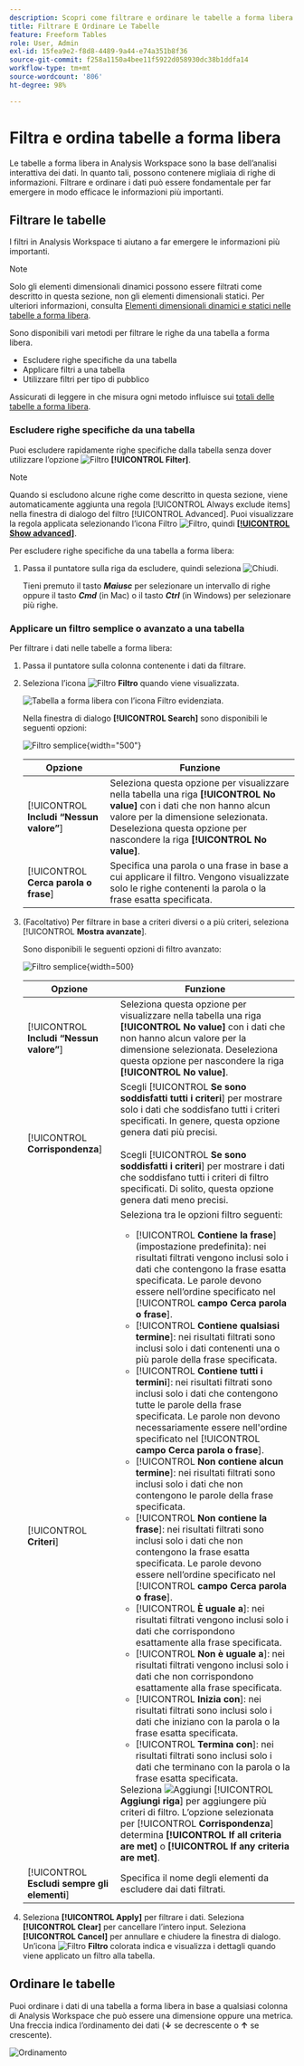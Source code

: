 ```yaml
---
description: Scopri come filtrare e ordinare le tabelle a forma libera in Analysis Workspace.
title: Filtrare E Ordinare Le Tabelle
feature: Freeform Tables
role: User, Admin
exl-id: 15fea9e2-f8d8-4489-9a44-e74a351b8f36
source-git-commit: f258a1150a4bee11f5922d058930dc38b1ddfa14
workflow-type: tm+mt
source-wordcount: '806'
ht-degree: 98%

---
```


# Filtra e ordina tabelle a forma libera

Le tabelle a forma libera in Analysis Workspace sono la base dell’analisi interattiva dei dati. In quanto tali, possono contenere migliaia di righe di informazioni. Filtrare e ordinare i dati può essere fondamentale per far emergere in modo efficace le informazioni più importanti.


## Filtrare le tabelle

I filtri in Analysis Workspace ti aiutano a far emergere le informazioni più importanti.

>[!NOTE]
>
> Solo gli elementi dimensionali dinamici possono essere filtrati come descritto in questa sezione, non gli elementi dimensionali statici. Per ulteriori informazioni, consulta [Elementi dimensionali dinamici e statici nelle tabelle a forma libera](/help/analyze/analysis-workspace/visualizations/freeform-table/column-row-settings/manual-vs-dynamic-rows.md).

Sono disponibili vari metodi per filtrare le righe da una tabella a forma libera.

- Escludere righe specifiche da una tabella
- Applicare filtri a una tabella
- Utilizzare filtri per tipo di pubblico

Assicurati di leggere in che misura ogni metodo influisce sui [totali delle tabelle a forma libera](/help/analyze/analysis-workspace/visualizations/freeform-table/workspace-totals.md).

### Escludere righe specifiche da una tabella

Puoi escludere rapidamente righe specifiche dalla tabella senza dover utilizzare l’opzione ![Filtro](/help/assets/icons/Filter.svg) **[!UICONTROL Filter]**.

>[!NOTE]
>
>Quando si escludono alcune righe come descritto in questa sezione, viene automaticamente aggiunta una regola [!UICONTROL Always exclude items] nella finestra di dialogo del filtro [!UICONTROL Advanced]. Puoi visualizzare la regola applicata selezionando l’icona Filtro ![Filtro](/help/assets/icons/Filter.svg), quindi [**[!UICONTROL Show advanced]**](#apply-a-simple-or-advanced-filter-to-a-table).

Per escludere righe specifiche da una tabella a forma libera:

1. Passa il puntatore sulla riga da escludere, quindi seleziona ![Chiudi](/help/assets/icons/Close.svg).

   Tieni premuto il tasto ***Maiusc*** per selezionare un intervallo di righe oppure il tasto ***Cmd*** (in Mac) o il tasto ***Ctrl*** (in Windows) per selezionare più righe.

<!--### Right-click > Delete selected rows

Note: this option does not seem to work. AN-338422

1. Select 1 or more rows. 
1. Right-click and select **[!UICONTROL Delete Selected Rows]**. 

   This action will remove the rows from the table and apply a table filter.-->


### Applicare un filtro semplice o avanzato a una tabella

Per filtrare i dati nelle tabelle a forma libera:

1. Passa il puntatore sulla colonna contenente i dati da filtrare. <!--only some types of columns show the filter... Which? Just Dimensions?-->

1. Seleziona l’icona ![Filtro](/help/assets/icons/Filter.svg) **Filtro** quando viene visualizzata.

   ![Tabella a forma libera con l’icona Filtro evidenziata.](assets/table-filter-icon.png)

   Nella finestra di dialogo **[!UICONTROL Search]** sono disponibili le seguenti opzioni:

   ![Filtro semplice](assets/filter-simple.png){width="500"}

   | Opzione | Funzione |
   |---------|----------|
   | [!UICONTROL **Includi “Nessun valore”**] | Seleziona questa opzione per visualizzare nella tabella una riga **[!UICONTROL No value]** con i dati che non hanno alcun valore per la dimensione selezionata. Deseleziona questa opzione per nascondere la riga **[!UICONTROL No value]**. |
   | [!UICONTROL **Cerca parola o frase**] | Specifica una parola o una frase in base a cui applicare il filtro. Vengono visualizzate solo le righe contenenti la parola o la frase esatta specificata. |


1. (Facoltativo) Per filtrare in base a criteri diversi o a più criteri, seleziona [!UICONTROL **Mostra avanzate**].

   Sono disponibili le seguenti opzioni di filtro avanzato:

   ![Filtro semplice](assets/filter-advanced.png){width=500}

   | Opzione | Funzione |
   |---------|----------|
   | [!UICONTROL **Includi “Nessun valore”**] | Seleziona questa opzione per visualizzare nella tabella una riga **[!UICONTROL No value]** con i dati che non hanno alcun valore per la dimensione selezionata. Deseleziona questa opzione per nascondere la riga **[!UICONTROL No value]**. |
   | [!UICONTROL **Corrispondenza**] | Scegli [!UICONTROL **Se sono soddisfatti tutti i criteri**] per mostrare solo i dati che soddisfano tutti i criteri specificati. In genere, questa opzione genera dati più precisi.<br/><br/>Scegli [!UICONTROL **Se sono soddisfatti i criteri**] per mostrare i dati che soddisfano tutti i criteri di filtro specificati. Di solito, questa opzione genera dati meno precisi. |
   | [!UICONTROL **Criteri**] | Seleziona tra le opzioni filtro seguenti:<br/><ul><li>[!UICONTROL **Contiene la frase**] (impostazione predefinita): nei risultati filtrati vengono inclusi solo i dati che contengono la frase esatta specificata. Le parole devono essere nell’ordine specificato nel [!UICONTROL **campo Cerca parola o frase**].</li><li>[!UICONTROL **Contiene qualsiasi termine**]: nei risultati filtrati sono inclusi solo i dati contenenti una o più parole della frase specificata. </li><li>[!UICONTROL **Contiene tutti i termini**]: nei risultati filtrati sono inclusi solo i dati che contengono tutte le parole della frase specificata. Le parole non devono necessariamente essere nell&#39;ordine specificato nel [!UICONTROL **campo Cerca parola o frase**].</li><li>[!UICONTROL **Non contiene alcun termine**]: nei risultati filtrati sono inclusi solo i dati che non contengono le parole della frase specificata. </li><li>[!UICONTROL **Non contiene la frase**]: nei risultati filtrati sono inclusi solo i dati che non contengono la frase esatta specificata. Le parole devono essere nell’ordine specificato nel [!UICONTROL **campo Cerca parola o frase**].</li><li>[!UICONTROL **È uguale a**]: nei risultati filtrati vengono inclusi solo i dati che corrispondono esattamente alla frase specificata. </li><li>[!UICONTROL **Non è uguale a**]: nei risultati filtrati vengono inclusi solo i dati che non corrispondono esattamente alla frase specificata. </li><li>[!UICONTROL **Inizia con**]: nei risultati filtrati sono inclusi solo i dati che iniziano con la parola o la frase esatta specificata. </li><li>[!UICONTROL **Termina con**]: nei risultati filtrati sono inclusi solo i dati che terminano con la parola o la frase esatta specificata. </li></ul>Seleziona ![Aggiungi](/help/assets/icons/Add.svg) [!UICONTROL **Aggiungi riga**] per aggiungere più criteri di filtro. L’opzione selezionata per [!UICONTROL **Corrispondenza**] determina **[!UICONTROL If all criteria are met]** o **[!UICONTROL If any criteria are met]**. |
   | [!UICONTROL **Escludi sempre gli elementi**] | Specifica il nome degli elementi da escludere dai dati filtrati. |

1. Seleziona **[!UICONTROL Apply]** per filtrare i dati. Seleziona **[!UICONTROL Clear]** per cancellare l’intero input. Seleziona **[!UICONTROL Cancel]** per annullare e chiudere la finestra di dialogo. <br/>Un’icona ![Filtro](/help/assets/icons/FilterColored.svg) **Filtro** colorata indica e visualizza i dettagli quando viene applicato un filtro alla tabella.


## Ordinare le tabelle

Puoi ordinare i dati di una tabella a forma libera in base a qualsiasi colonna di Analysis Workspace che può essere una dimensione oppure una metrica. Una freccia indica l’ordinamento dei dati (**↓** se decrescente o **↑** se crescente).

![Ordinamento](assets/sorting.gif)
